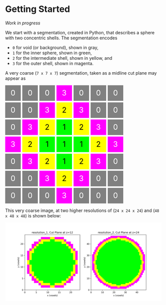 # Getting Started

*Work in progress*

We start with a segmentation, created in Python, that describes a sphere with
two concentric shells.  The segmentation encodes

* `0` for void (or background), shown in gray,
* `1` for the inner sphere, shown in green,
* `2` for the intermediate shell, shown in yellow, and 
* `3` for the outer shell, shown in magenta.

A very coarse (`7 x 7 x 7`) segmentation, taken as a midline cut plane
may appear as

<style>
    .grid {
        display: grid;
        grid-template-columns: repeat(7, 50px);
        grid-template-rows: repeat(7, 50px);
        gap: 5px;
    }
    .cell {
        display: flex;
        justify-content: center;
        align-items: center;
        font-size: 24px;
        color: white;
    }
    .zero {
        background-color: gray;
    }
    .one {
        /* background-color: green; */
        background-color: rgb(0, 255, 0); /* RGB value for green */
        color: black;  /* text color */
    }
    .two {
        background-color: yellow;
        color: black;  /* text color */
    }
    .three {
        background-color: magenta;
    }
</style>

<div class="grid">
    <!--row 1-->
    <div class="cell zero">0</div>
    <div class="cell zero">0</div>
    <div class="cell zero">0</div>
    <div class="cell three">3</div>
    <div class="cell zero">0</div>
    <div class="cell zero">0</div>
    <div class="cell zero">0</div>
    <!--row 2-->
    <div class="cell zero">0</div>
    <div class="cell zero">0</div>
    <div class="cell three">3</div>
    <div class="cell two">2</div>
    <div class="cell three">3</div>
    <div class="cell zero">0</div>
    <div class="cell zero">0</div>
    <!--row 3-->
    <div class="cell zero">0</div>
    <div class="cell three">3</div>
    <div class="cell two">2</div>
    <div class="cell one">1</div>
    <div class="cell two">2</div>
    <div class="cell three">3</div>
    <div class="cell zero">0</div>
    <!--row 4-->
    <div class="cell three">3</div>
    <div class="cell two">2</div>
    <div class="cell one">1</div>
    <div class="cell one">1</div>
    <div class="cell one">1</div>
    <div class="cell two">2</div>
    <div class="cell three">3</div>
    <!--row 5-->
    <div class="cell zero">0</div>
    <div class="cell three">3</div>
    <div class="cell two">2</div>
    <div class="cell one">1</div>
    <div class="cell two">2</div>
    <div class="cell three">3</div>
    <div class="cell zero">0</div>
    <!--row 6-->
    <div class="cell zero">0</div>
    <div class="cell zero">0</div>
    <div class="cell three">3</div>
    <div class="cell two">2</div>
    <div class="cell three">3</div>
    <div class="cell zero">0</div>
    <div class="cell zero">0</div>
    <!--row 7-->
    <div class="cell zero">0</div>
    <div class="cell zero">0</div>
    <div class="cell zero">0</div>
    <div class="cell three">3</div>
    <div class="cell zero">0</div>
    <div class="cell zero">0</div>
    <div class="cell zero">0</div>
</div>

This very coarse image, at two higher resolutions of (`24 x 24 x 24`) and
(`48 x 48 x 48`) is shown below:

![spheres_cont_cut](analysis/sphere_with_shells/img/spheres_cont_cut.png)
